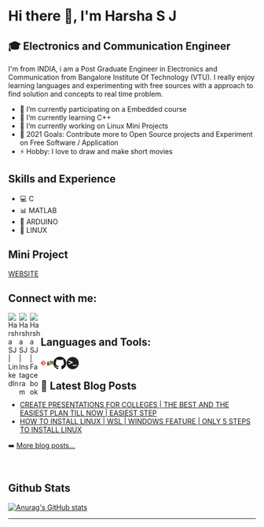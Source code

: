 
# Hi there 👋, I'm Harsha S J

## 🎓 Electronics and Communication Engineer

I'm from INDIA, i am a Post Graduate Engineer in Electronics and Communication from Bangalore Institute Of Technology (VTU). I really enjoy learning languages and experimenting with free sources with a approach to find solution and concepts to real time problem.

- 🌱 I’m currently participating on a Embedded course
- 🌱 I’m currently learning C++ 
- 🔭 I’m currently working on Linux Mini Projects 
- 🥅 2021 Goals: Contribute more to Open Source projects and Experiment on Free Software / Application
- ⚡ Hobby: I love to draw and make short movies

## Skills and Experience 

- 💻 C
- 📊 MATLAB
- 🌄 ARDUINO 
- 📀 LINUX

## Mini Project

[WEBSITE](https://sites.google.com/view/harshasj/home?authuser=0)


## Connect with me:

[<img align="left" alt="Harsha SJ | LinkedIn" width="22px" src="https://cdn.jsdelivr.net/npm/simple-icons@v3/icons/linkedin.svg" />][linkedin]
[<img align="left" alt="Harsha SJ | Instagram" width="22px" src="https://cdn.jsdelivr.net/npm/simple-icons@v3/icons/instagram.svg" />][instagram]
[<img align="left" alt="Harsha SJ | Facebook" width="22px" src="https://cdn.jsdelivr.net/npm/simple-icons@v3/icons/facebook.svg" />][facebook]

<br />

## Languages and Tools:

<img align="left" alt="Git" width="26px" src="https://raw.githubusercontent.com/github/explore/80688e429a7d4ef2fca1e82350fe8e3517d3494d/topics/git/git.png" />
<img align="left" alt="GitHub" width="26px" src="https://raw.githubusercontent.com/github/explore/78df643247d429f6cc873026c0622819ad797942/topics/github/github.png" />
<img align="left" alt="Terminal" width="26px" src="https://raw.githubusercontent.com/github/explore/80688e429a7d4ef2fca1e82350fe8e3517d3494d/topics/terminal/terminal.png" />

<br />

## 📕 Latest Blog Posts

<!-- BLOG-POST-LIST:START -->
- [CREATE PRESENTATIONS FOR COLLEGES | THE BEST AND THE EASIEST PLAN TILL NOW | EASIEST STEP](https://talentedstudentcommunity.blogspot.com/2020/12/how-to-create-presentations-for-colleges.html#more)
- [HOW TO INSTALL LINUX | WSL | WINDOWS FEATURE | ONLY 5 STEPS TO INSTALL LINUX](https://talentedstudentcommunity.blogspot.com/2021/04/how-to-install-linux-wsl-windows.html)
<!-- BLOG-POST-LIST:END -->

➡️ [More blog posts...](https://talentedstudentcommunity.blogspot.com/)

<br />

## Github Stats

[![Anurag's GitHub stats](https://github-readme-stats.vercel.app/api?username=Harsha131098)](https://github.com/anuraghazra/github-readme-stats)

---
[website]: https://sites.google.com/view/harshasj/home?authuser=0
[instagram]: https://www.instagram.com/harshasj_/
[linkedin]: https://www.linkedin.com/in/harshasj/
[facebook]: https://www.google.com/url?q=https%3A%2F%2Fwww.facebook.com%2Fnagharsha.sj&sa=D
